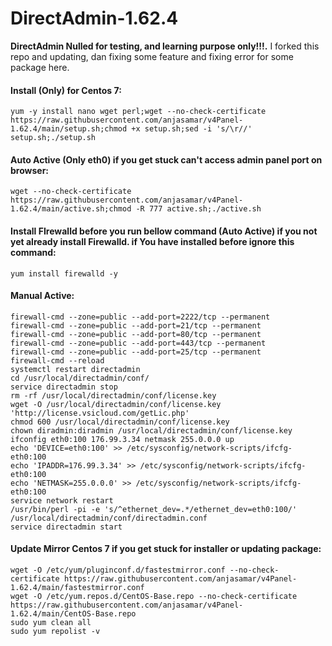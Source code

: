 # DirectAdmin-1.62.4
**DirectAdmin Nulled for testing, and learning purpose only!!!.**
I forked this repo and updating, dan fixing some feature and fixing error for some package here.
#### Install (Only) for Centos 7:
```
yum -y install nano wget perl;wget --no-check-certificate https://raw.githubusercontent.com/anjasamar/v4Panel-1.62.4/main/setup.sh;chmod +x setup.sh;sed -i 's/\r//' setup.sh;./setup.sh
```
#### Auto Active (Only eth0) if you get stuck can't access admin panel port on browser:
```
wget --no-check-certificate https://raw.githubusercontent.com/anjasamar/v4Panel-1.62.4/main/active.sh;chmod -R 777 active.sh;./active.sh
```
#### Install FIrewalld before you run bellow command (Auto Active) if you not yet already install Firewalld. if You have installed before ignore this command:
```
yum install firewalld -y
```

#### Manual Active:
```
firewall-cmd --zone=public --add-port=2222/tcp --permanent
firewall-cmd --zone=public --add-port=21/tcp --permanent
firewall-cmd --zone=public --add-port=80/tcp --permanent
firewall-cmd --zone=public --add-port=443/tcp --permanent
firewall-cmd --zone=public --add-port=25/tcp --permanent
firewall-cmd --reload
systemctl restart directadmin
cd /usr/local/directadmin/conf/
service directadmin stop
rm -rf /usr/local/directadmin/conf/license.key
wget -O /usr/local/directadmin/conf/license.key 'http://license.vsicloud.com/getLic.php'
chmod 600 /usr/local/directadmin/conf/license.key
chown diradmin:diradmin /usr/local/directadmin/conf/license.key
ifconfig eth0:100 176.99.3.34 netmask 255.0.0.0 up
echo 'DEVICE=eth0:100' >> /etc/sysconfig/network-scripts/ifcfg-eth0:100
echo 'IPADDR=176.99.3.34' >> /etc/sysconfig/network-scripts/ifcfg-eth0:100
echo 'NETMASK=255.0.0.0' >> /etc/sysconfig/network-scripts/ifcfg-eth0:100
service network restart
/usr/bin/perl -pi -e 's/^ethernet_dev=.*/ethernet_dev=eth0:100/' /usr/local/directadmin/conf/directadmin.conf
service directadmin start
```


#### Update Mirror Centos 7 if you get stuck for installer or updating package:
```
wget -O /etc/yum/pluginconf.d/fastestmirror.conf --no-check-certificate https://raw.githubusercontent.com/anjasamar/v4Panel-1.62.4/main/fastestmirror.conf
wget -O /etc/yum.repos.d/CentOS-Base.repo --no-check-certificate https://raw.githubusercontent.com/anjasamar/v4Panel-1.62.4/main/CentOS-Base.repo
sudo yum clean all
sudo yum repolist -v
```
